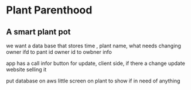 # Plant Parenthood
## A smart plant pot


we want a data base that stores time , plant name, what needs changing
owner ifd to pant id
owner id to owbner info

app has a call infor button for update, 
client side, if there a change update
website selling it


put database on aws
little screen on plant to show if in need of anything